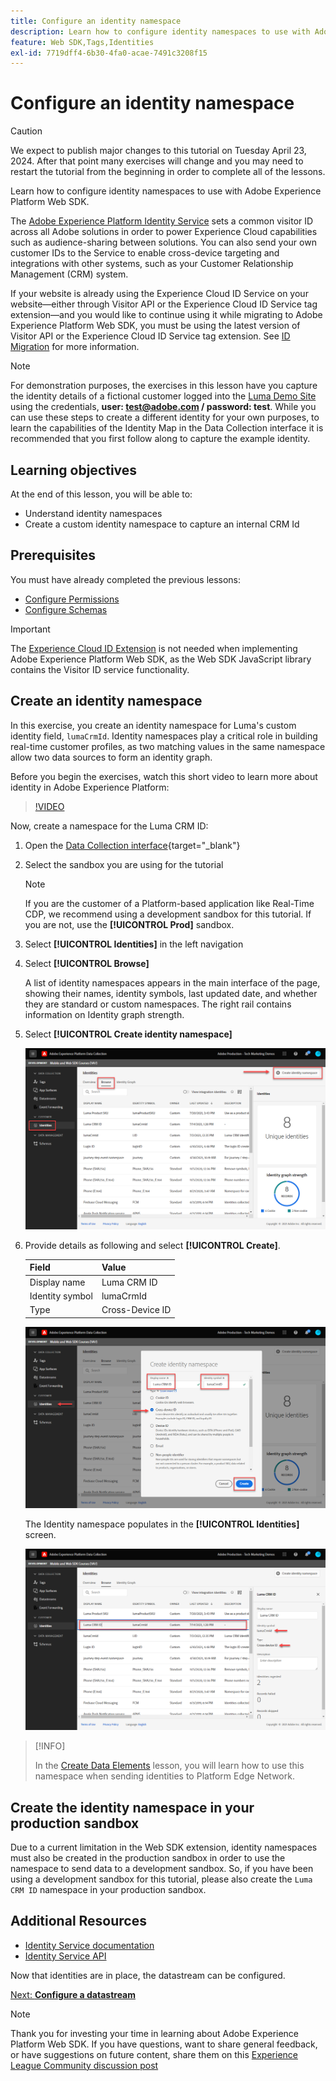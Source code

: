 ```yaml
---
title: Configure an identity namespace
description: Learn how to configure identity namespaces to use with Adobe Experience Platform Web SDK. This lesson is part of the Implement Adobe Experience Cloud with Web SDK tutorial.
feature: Web SDK,Tags,Identities
exl-id: 7719dff4-6b30-4fa0-acae-7491c3208f15
---
```

# Configure an identity namespace


>[!CAUTION]
>
>We expect to publish major changes to this tutorial on Tuesday April 23, 2024. After that point many exercises will change and you may need to restart the tutorial from the beginning in order to complete all of the lessons.

Learn how to configure identity namespaces to use with Adobe Experience Platform Web SDK. 

The [Adobe Experience Platform Identity Service](https://experienceleague.adobe.com/docs/id-service/using/home.html) sets a common visitor ID across all Adobe solutions in order to power Experience Cloud capabilities such as audience-sharing between solutions. You can also send your own customer IDs to the Service to enable cross-device targeting and integrations with other systems, such as your Customer Relationship Management (CRM) system.

If your website is already using the Experience Cloud ID Service on your website&mdash;either through Visitor API or the Experience Cloud ID Service tag extension&mdash;and you would like to continue using it while migrating to Adobe Experience Platform Web SDK, you must be using the latest version of Visitor API or the Experience Cloud ID Service tag extension. See [ID Migration](https://experienceleague.adobe.com/docs/experience-platform/edge/identity/overview.html?lang=en) for more information.

>[!NOTE]
>
> For demonstration purposes, the exercises in this lesson have you capture the identity details of a fictional customer logged into the [Luma Demo Site](https://luma.enablementadobe.com/content/luma/us/en.html) using the credentials, **user: test@adobe.com / password: test**. While you can use these steps to create a different identity for your own purposes, to learn the capabilities of the Identity Map in the Data Collection interface it is recommended that you first follow along to capture the example identity.

## Learning objectives

At the end of this lesson, you will be able to:

* Understand identity namespaces
* Create a custom identity namespace to capture an internal CRM Id


## Prerequisites

You must have already completed the previous lessons:

* [Configure Permissions](configure-permissions.md)
* [Configure Schemas](configure-schemas.md)

>[!IMPORTANT]
>
>The [Experience Cloud ID Extension](https://exchange.adobe.com/experiencecloud.details.100160.adobe-experience-cloud-id-launch-extension.html) is not needed when implementing Adobe Experience Platform Web SDK, as the Web SDK JavaScript library contains the Visitor ID service functionality.

## Create an identity namespace

In this exercise, you create an identity namespace for Luma's custom identity field, `lumaCrmId`. Identity namespaces play a critical role in building real-time customer profiles, as two matching values in the same namespace allow two data sources to form an identity graph.

Before you begin the exercises, watch this short video to learn more about identity in Adobe Experience Platform:
>[!VIDEO](https://video.tv.adobe.com/v/27841?learn=on)

Now, create a namespace for the Luma CRM ID:

1. Open the [Data Collection interface](https://launch.adobe.com/){target="_blank"}
1. Select the sandbox you are using for the tutorial

   >[!NOTE]
   >
   >If you are the customer of a Platform-based application like Real-Time CDP, we recommend using a development sandbox for this tutorial. If you are not, use the **[!UICONTROL Prod]** sandbox.
   
1. Select **[!UICONTROL Identities]** in the left navigation
1. Select **[!UICONTROL Browse]**

   A list of identity namespaces appears in the main interface of the page, showing their names, identity symbols, last updated date, and whether they are standard or custom namespaces. The right rail contains information on Identity graph strength.

1. Select **[!UICONTROL Create identity namespace]**

   ![View identities](assets/configure-identities-screen.png)

1. Provide details as following and select **[!UICONTROL Create]**.
   
   | Field         |  Value    |  
   |---------------|-----------|
   | Display name  | Luma CRM ID   | 
   | Identity symbol| lumaCrmId    |  
   | Type           | Cross-Device ID|  


   ![Create Namespaces](assets/identities-create-namespace.png)


   The Identity namespace populates in the **[!UICONTROL Identities]** screen.

   ![Create Namespaces](assets/configure-identities-namespace-lumaCrmId.png)


>[!INFO]
>
> In the [Create Data Elements](create-data-elements.md) lesson, you will learn how to use this namespace when sending identities to Platform Edge Network. 

## Create the identity namespace in your production sandbox

Due to a current limitation in the Web SDK extension, identity namespaces must also be created in the production sandbox in order to use the namespace to send data to a development sandbox. So, if you have been using a development sandbox for this tutorial, please also create the `Luma CRM ID` namespace in your production sandbox.

## Additional Resources

* [Identity Service documentation](https://experienceleague.adobe.com/docs/experience-platform/identity/home.html)
* [Identity Service API](https://www.adobe.io/experience-platform-apis/references/identity-service/)

Now that identities are in place, the datastream can be configured.

[Next: **Configure a datastream**](configure-datastream.md)

>[!NOTE]
>
>Thank you for investing your time in learning about Adobe Experience Platform Web SDK. If you have questions, want to share general feedback, or have suggestions on future content, share them on this [Experience League Community discussion post](https://experienceleaguecommunities.adobe.com/t5/adobe-experience-platform-launch/tutorial-discussion-implement-adobe-experience-cloud-with-web/td-p/444996)
